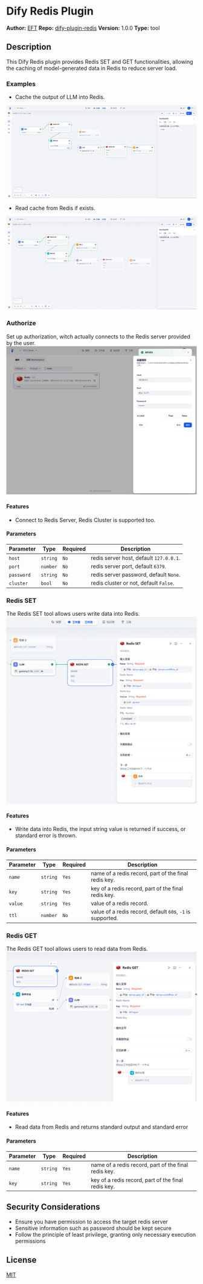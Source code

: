 # Dify Redis Plugin

**Author:** [EFT](https://github.com/ztistic)
**Repo:** [dify-plugin-redis](https://github.com/ztistic/dify-plugin-redis)
**Version:** 1.0.0
**Type:** tool

## Description

This Dify Redis plugin provides Redis SET and GET functionalities,
allowing the caching of model-generated data in Redis to reduce server load.

### Examples

- Cache the output of LLM into Redis.

![Cache the output of LLM](./_assets/example_1.png)

- Read cache from Redis if exists.

![Read cache](./_assets/example_2.png)

### Authorize

Set up authorization, witch actually connects to the Redis server provided by the user.
![Set up authorization](./_assets/set_up.png)

#### Features

- Connect to Redis Server, Redis Cluster is supported too.

#### Parameters

| Parameter  | Type     | Required | Description                             |
|------------|----------|----------|-----------------------------------------|
| `host`     | `string` | `No`     | redis server host, default `127.0.0.1`. |
| `port`     | `number` | `No`     | redis server port, default `6379`.      |
| `password` | `string` | `No`     | redis server password, default `None`.  |
| `cluster`  | `bool`   | `No`     | redis cluster or not, default `False`.  |

### Redis SET

The Redis SET tool allows users write data into Redis.
![Redis SET example](./_assets/redis_set.png)

#### Features

- Write data into Redis, the input string value is returned if success, or standard error is thrown.

#### Parameters

| Parameter | Type     | Required | Description                                                |
|-----------|----------|----------|------------------------------------------------------------|
| `name`    | `string` | `Yes`    | name of a redis record, part of the final redis key.       |
| `key`     | `string` | `Yes`    | key of a redis record, part of the final redis key.        |
| `value`   | `string` | `Yes`    | value of a redis record.                                   |
| `ttl`     | `number` | `No`     | value of a redis record, default `60`s, `-1` is supported. |

### Redis GET

The Redis GET tool allows users to read data from Redis.
![Redis GET example](./_assets/redis_get.png)

#### Features

- Read data from Redis and returns standard output and standard error

#### Parameters

| Parameter | Type     | Required | Description                                          |
|-----------|----------|----------|------------------------------------------------------|
| `name`    | `string` | `Yes`    | name of a redis record, part of the final redis key. |
| `key`     | `string` | `Yes`    | key of a redis record, part of the final redis key.  |

## Security Considerations

- Ensure you have permission to access the target redis server
- Sensitive information such as password should be kept secure
- Follow the principle of least privilege, granting only necessary execution permissions

## License

[MIT](./LICENSE)



